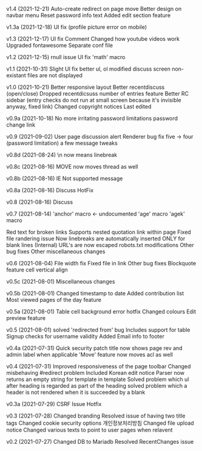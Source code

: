 v1.4 (2021-12-21)
Auto-create redirect on page move
Better design on navbar menu
Reset password info text
Added edit section feature

v1.3a (2021-12-18)
UI fix (profile picture error on mobile)

v1.3 (2021-12-17)
UI fix
Comment
Changed how youtube videos work
Upgraded fontawesome
Separate conf file

v1.2 (2021-12-15)
rnull issue
UI fix
'math' macro

v1.1 (2021-10-31)
Slight UI fix
better ul, ol
modified discuss screen
non-existant files are not displayed

v1.0 (2021-10-21)
Better responsive layout
Better recentdiscuss (open/close)
Dropped recentdicsuss number of entries feature
Better RC sidebar (entry checks do not run at small screen because it's invisible anyway, fixed link)
Changed copyright notices
Last edited

v0.9a (2021-10-18)
No more irritating password limitations
password change
link

v0.9 (2021-09-02)
User page discussion alert
Renderer bug fix
five -> four (password limitation)
a few message tweaks

v0.8d (2021-08-24)
\n now means linebreak

v0.8c (2021-08-16)
MOVE now moves thread as well

v0.8b (2021-08-16)
IE Not supported message

v0.8a (2021-08-16)
Discuss HotFix

v0.8 (2021-08-16)
Discuss

v0.7 (2021-08-14)
'anchor' macro <- undocumented
'age' macro
'agek' macro

Red text for broken links
Supports nested quotation
link within page
Fixed file randering issue
Now linebreaks are automatically inserted ONLY for blank lines
(Internal) URL's are now escaped
robots.txt modifications
Other bug fixes
Other miscellaneous changes

v0.6 (2021-08-04)
File width fix
Fixed file in link
Other bug fixes
Blockquote feature
cell vertical align

v0.5c (2021-08-01)
Miscellaneous changes

v0.5b (2021-08-01)
Changed timestamp to date
Added contribution list
Most viewed pages of the day feature

v0.5a (2021-08-01)
Table cell background error hotfix
Changed colours
Edit preview feature

v0.5 (2021-08-01)
solved 'redirected from' bug
Includes support for table 
Signup checks for username validity
Added Email info to footer

v0.4a (2021-07-31)
Quick security patch
title now shows page rev and admin label when applicable
'Move' feature now moves acl as well

v0.4 (2021-07-31)
Improved responsiveness of the page toolbar
Changed misbehaving #redirect problem
Included Korean edit notice
Parser now returns an empty string for template in template
Solved problem which ul after heading is regarded as part of the heading
solved problem which a header is not rendered when it is succeeded by a blank

v0.3a (2021-07-29)
CSRF Issue Hotfix

v0.3 (2021-07-28)
Changed branding
Resolved issue of having two title tags
Changed cookie security options
개인정보처리방침
Changed file upload notice
Changed various texts to point to user pages when relavent

v0.2 (2021-07-27)
Changed DB to Mariadb
Resolved RecentChanges issue